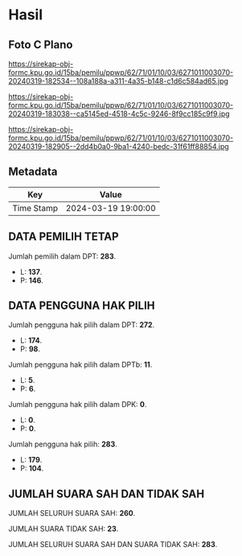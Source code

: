 # Hasil

## Foto C Plano

https://sirekap-obj-formc.kpu.go.id/15ba/pemilu/ppwp/62/71/01/10/03/6271011003070-20240319-182534--108a188a-a311-4a35-b148-c1d6c584ad65.jpg

https://sirekap-obj-formc.kpu.go.id/15ba/pemilu/ppwp/62/71/01/10/03/6271011003070-20240319-183038--ca5145ed-4518-4c5c-9246-8f9cc185c9f9.jpg

https://sirekap-obj-formc.kpu.go.id/15ba/pemilu/ppwp/62/71/01/10/03/6271011003070-20240319-182905--2dd4b0a0-9ba1-4240-bedc-31f61ff88854.jpg


## Metadata

| Key        | Value               |
| ---------- | ------------------- |
| Time Stamp | 2024-03-19 19:00:00 |


## DATA PEMILIH TETAP

Jumlah pemilih dalam DPT: **283**.
 * L: **137**.
 * P: **146**.

## DATA PENGGUNA HAK PILIH

Jumlah pengguna hak pilih dalam DPT: **272**.
 * L: **174**.
 * P: **98**.

Jumlah pengguna hak pilih dalam DPTb: **11**.
 * L: **5**.
 * P: **6**.

Jumlah pengguna hak pilih dalam DPK: **0**.
 * L: **0**.
 * P: **0**.

Jumlah pengguna hak pilih: **283**.
 * L: **179**.
 * P: **104**.

## JUMLAH SUARA SAH DAN TIDAK SAH

JUMLAH SELURUH SUARA SAH: **260**.

JUMLAH SUARA TIDAK SAH: **23**.

JUMLAH SELURUH SUARA SAH DAN SUARA TIDAK SAH: **283**.



